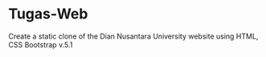 # Tugas-Web
Create a static clone of the Dian Nusantara University website using HTML, CSS Bootstrap v.5.1
